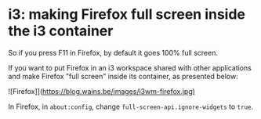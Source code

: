# i3: making Firefox full screen inside the i3 container

So if you press F11 in Firefox, by default it goes 100% full screen.

If you want to put Firefox in an i3 workspace shared with other applications and make Firefox "full screen" inside its container, as presented below:

![Firefox]](<https://blog.wains.be/images/i3wm-firefox.jpg)>

In Firefox, in `about:config`, change `full-screen-api.ignore-widgets` to `true`.
